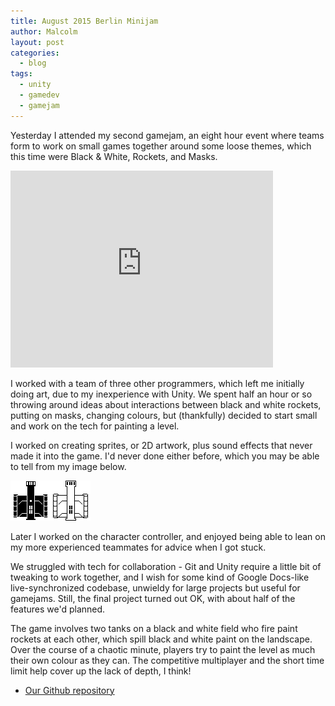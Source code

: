 ```yaml
---
title: August 2015 Berlin Minijam
author: Malcolm
layout: post
categories:
  - blog
tags:
  - unity
  - gamedev
  - gamejam
---
```


Yesterday I attended my second gamejam, an eight hour event where teams form to work on small games
together around some loose themes, which this time were Black & White, Rockets, and Masks.

<iframe width="420" height="315" src="https://www.youtube.com/embed/nb8A_lhEwU8" frameborder="0" allowfullscreen></iframe>

I worked with a team of three other programmers, which left me initially doing art, due to my
inexperience with Unity. We spent half an hour or so throwing around ideas about interactions between
black and white rockets, putting on masks, changing colours, but (thankfully) decided to start small
and work on the tech for painting a level.

I worked on creating sprites, or 2D artwork, plus sound effects that never made it into the game.
I'd never done either before, which you may be able to tell from my image below.

![Tank sprite](/assets/tank.png)

Later I worked on the character controller, and enjoyed being able to lean on my more experienced
teammates for advice when I got stuck.

We struggled with tech for collaboration - Git and Unity require a little bit of tweaking to work together,
and I wish for some kind of Google Docs-like live-synchronized codebase, unwieldy for large projects but
useful for gamejams. Still, the final project turned out OK, with about half of the features we'd planned.

The game involves two tanks on a black and white field who fire paint rockets at each other, which spill
black and white paint on the landscape. Over the course of a chaotic minute, players try to paint the level
as much their own colour as they can. The competitive multiplayer and the short time limit help cover
up the lack of depth, I think!

* [Our Github repository](https://github.com/crummy/black-and-white-minijam)